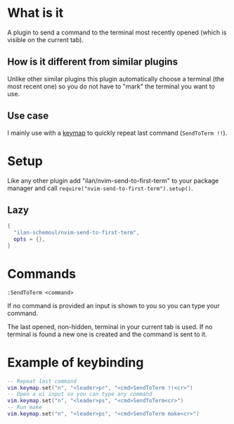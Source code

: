 # What is it

A plugin to send a command to the terminal most recently opened (which is visible on the current tab).

## How is it different from similar plugins

Unlike other similar plugins this plugin automatically choose a terminal (the most recent one) so you do not
have to "mark" the terminal you want to use.

## Use case

I mainly use with a [keymap](#example-of-keybinding) to quickly repeat last command (`SendToTerm !!`).

# Setup

Like any other plugin add "ilan/nvim-send-to-first-term" to your package manager and call
`require("nvim-send-to-first-term").setup()`.

## Lazy

```lua
{
  "ilan-schemoul/nvim-send-to-first-term",
  opts = {},
}
```

# Commands

```vim
:SendToTerm <command>
```
If no command is provided an input is shown to you so you can type your command.

The last opened, non-hidden, terminal in your current tab is used. If no terminal is found
a new one is created and the command is sent to it.

# Example of keybinding

```lua
-- Repeat last command
vim.keymap.set("n", "<leader>pr", "<cmd>SendToTerm !!<cr>")
-- Open a ui input so you can type any command
vim.keymap.set("n", "<leader>ps", "<cmd>SendToTerm<cr>")
-- Run make
vim.keymap.set("n", "<leader>ps", "<cmd>SendToTerm make<cr>")
```
